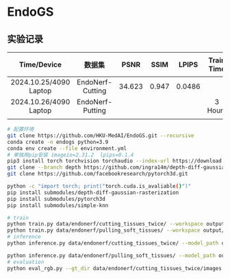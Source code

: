 # EndoGS

## 实验记录

|      Time/Device       |      数据集      |  PSNR  | SSIM  | LPIPS  | Train Time | GPU Memory | 迭代次数 |
| :--------------------: | :--------------: | :----: | :---: | :----: | :--------: | :--------: | :------: |
| 2024.10.25/4090 Laptop | EndoNerf-Cutting | 34.623 | 0.947 | 0.0486 |            |            |  1K+60K  |
| 2024.10.26/4090 Laptop | EndoNerf-Putting |        |       |        |  3 Hours   |            |  1k+60K  |
|                        |                  |        |       |        |            |            |          |





```bash
# 配置环境
git clone https://github.com/HKU-MedAI/EndoGS.git --recursive
conda create -n endogs python=3.9  
conda env create --file environment.yml
# 单独用pip安装 imageio=2.31.2  lpips=0.1.4
pip3 install torch torchvision torchaudio --index-url https://download.pytorch.org/whl/cu118
git clone --branch depth https://github.com/ingra14m/depth-diff-gaussian-rasterization.git --recursive
git clone https://github.com/facebookresearch/pytorch3d.git

python -c "import torch; print("torch.cuda.is_avaliable()")"
pip install submodules/depth-diff-gaussian-rasterization
pip install submodules/pytorch3d
pip install submodules/simple-knn

# train
python train.py data/endonerf/cutting_tissues_twice/ --workspace output/cutting/
python train.py data/endonerf/pulling_soft_tissues/ --workspace output/pulling/
# inference
python inference.py data/endonerf/cutting_tissues_twice/ --model_path output/cutting/point_cloud/iteration_60000

python inference.py data/endonerf/pulling_soft_tissues/ --model_path output/pulling/point_cloud/iteration_60000
# evaluation
python eval_rgb.py --gt_dir data/endonerf/cutting_tissues_twice/images --mask_dir data/endonerf/cutting_tissues_twice/gt_masks --img_dir output/cutting/point_cloud/iteration_60000/render

```

